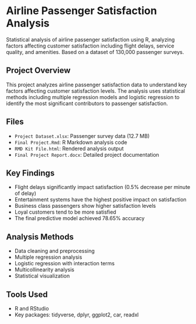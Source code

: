 # Airline Passenger Satisfaction Analysis

Statistical analysis of airline passenger satisfaction using R, analyzing factors affecting customer satisfaction including flight delays, service quality, and amenities. Based on a dataset of 130,000 passenger surveys.

## Project Overview
This project analyzes airline passenger satisfaction data to understand key factors affecting customer satisfaction levels. The analysis uses statistical methods including multiple regression models and logistic regression to identify the most significant contributors to passenger satisfaction.

## Files
- `Project Dataset.xlsx`: Passenger survey data (12.7 MB)
- `Final Project.Rmd`: R Markdown analysis code
- `RMD Kit File.html`: Rendered analysis output
- `Final Project Report.docx`: Detailed project documentation

## Key Findings
- Flight delays significantly impact satisfaction (0.5% decrease per minute of delay)
- Entertainment systems have the highest positive impact on satisfaction
- Business class passengers show higher satisfaction levels
- Loyal customers tend to be more satisfied
- The final predictive model achieved 78.65% accuracy

## Analysis Methods
- Data cleaning and preprocessing
- Multiple regression analysis
- Logistic regression with interaction terms
- Multicollinearity analysis
- Statistical visualization

## Tools Used
- R and RStudio
- Key packages: tidyverse, dplyr, ggplot2, car, readxl
